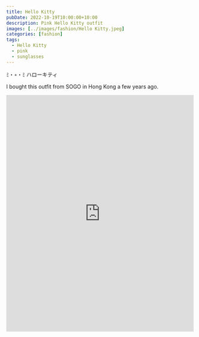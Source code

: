 ```yaml
---
title: Hello Kitty
pubDate: 2022-10-19T10:00:00+10:00
description: Pink Hello Kitty outfit
images: [../images/fashion/Hello Kitty.jpeg]
categories: [fashion]
tags:
  - Hello Kitty
  - pink
  - sunglasses
---
```


ﾐ・◦・ﾐ
ハローキティ

I bought this outfit from SOGO in Hong Kong a few years ago.

<iframe src="https://www.facebook.com/plugins/post.php?href=https%3A%2F%2Fwww.facebook.com%2Fchris1.tham%2Fposts%2Fpfbid029wCurJaxHegpwUugZfUpEvj4Zit9qWK6nDLbTwgY7CYDYNJZqvxzEXmwy33q7M3al&show_text=true&width=500" width="500" height="629" style="border:none;overflow:hidden" scrolling="no" frameborder="0" allowfullscreen="true" allow="autoplay; clipboard-write; encrypted-media; picture-in-picture; web-share"></iframe>
